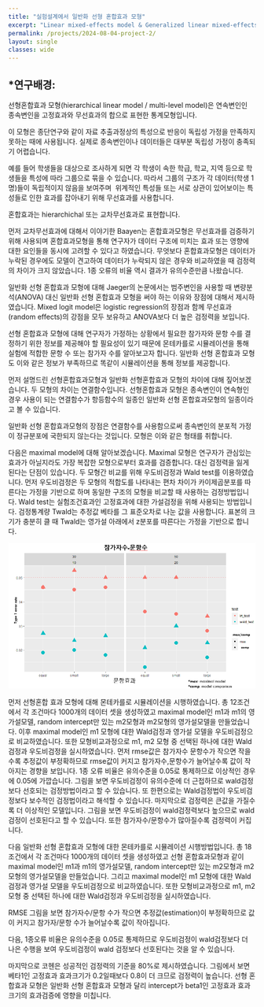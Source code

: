 ```yaml
---
title: "실험설계에서 일반화 선형 혼합효과 모형"
excerpt: "Linear mixed-effects model & Generalized linear mixed-effects model"
permalink: /projects/2024-08-04-project-2/
layout: single
classes: wide
---
```


## *연구배경:

<style>
</style>

선형혼합효과 모형(hierarchical linear model / multi-level model)은 연속변인인 종속변인을 고정효과와 무선효과의 합으로 표현한 통계모형입니다. 

이 모형은 종단연구와 같이 자료 추출과정상의 특성으로 반응이 독립성 가정을 만족하지 못하는 때에 사용됩니다. 실제로 종속변인이나 데이터들은 대부분 독립성 가정이 충족되기 어렵습니다. 

예를 들어 학생들을 대상으로 조사하게 되면 각 학생이 속한 학급, 학교, 지역 등으로 학생들을 특성에 따라 그룹으로 묶을 수 있습니다. 따라서 그룹의 구조가 각 데이터(학생 1명)들이 독립적이지 않음을 보여주며  위계적인 특성들 또는 서로 상관이 있어보이는 특성들로 인한
효과를 잡아내기 위해 무선효과를 사용합니다. 

혼합효과는 hierarchichal 또는 교차무선효과로 표현합니다.

먼저 교차무선효과에 대해서 이야기한 Baayen는 혼합효과모형은 무선효과를 검증하기 위해 사용되며 혼합효과모형을 통해 연구자가 데이터 구조에 미치는 효과 또는 영향에 대한 요인들을
동시에 고려할 수 있다고 하였습니다. 무엇보다 혼합효과모형은 데이터가 누락된 경우에도 모델이 견고하여 데이터가
누락되지 않은 경우와 비교하였을 때 검정력의 차이가 크지 않았습니다. 1종 오류의 비율 역시 결과가 유의수준만큼
나왔습니다. 

일반화 선형 혼합효과 모형에 대해 Jaeger의
논문에서는 범주변인을 사용할 때 변량분석(ANOVA) 대신 일반화 선형 혼합효과 모형을 써야 하는 이유와
장점에 대해서 제시하였습니다. Mixed logit model은 logistic regression의 장점과 함께 무선효과(random
effects)의 강점을 모두 보유하고 ANOVA보다 더 높은 검정력을 보입니다.

선형 혼합효과 모형에 대해 연구자가 가정하는 상황에서 필요한 참가자와 문항 수를 결정하기 위한 정보를
제공해야 할 필요성이 있기 때문에 몬테카를로 시뮬레이션을 통해 실험에 적합한 문항 수 또는 참가자 수를 알아보고자 합니다. 일반화 선형 혼합효과 모형도 이와 같은 정보가 부족하므로 똑같이 시뮬레이션을
통해 정보를 제공합니다.

먼저 설명드린 선형혼합효과모형과 일반화 선형혼합효과
모형의 차이에 대해 짚어보겠습니다. 두 모형의 차이는 연결함수입니다. 선형혼합효과 모형은 종속변인이 연속형인
경우 사용이 되는 연결함수가 항등함수의 일종인 일반화 선형 혼합효과모형의 일종이라고 볼 수 있습니다. 

일반화 선형 혼합효과모형의 장점은 연결함수를 사용함으로써
종속변인의 분포적 가정이 정규분포에 국한되지 않는다는 것입니다. 모형은 이와 같은 형태를 취합니다.

다음은 maximal model에
대해 알아보겠습니다. Maximal 모형은 연구자가 관심있는 효과가 아닐지라도 가장 복잡한 모형으로부터 효과를
검증합니다. 대신 검정력을 잃게 된다는 단점이 있습니다. 두 모형간
비교를 위해 우도비검정과 Wald test를 이용하였습니다. 먼저 우도비검정은
두 모형의 적합도를 나타내는 편차 차이가 카이제곱분포를 따른다는 가정을 기반으로 하며 동일한 구조의 모형을 비교할 때 사용하는 검정방법입니다.
Wald test는 실험조건효과인 고정효과에 대한 가설검정을 위해 사용되는 방법입니다. 검정통계량 Twald는 추정값 베타를 그 표준오차로 나눈 값을 사용합니다. 표본의 크기가 충분히 클 때 Twald는 영가설 아래에서 z분포를 따른다는 가정을 기반으로 합니다.



![](../images/2024-08-04-project-2/2024-08-25-16-24-17-image.png)





먼저 선형혼합 효과 모형에 대해 몬테카를로 시뮬레이션을
시행하였습니다. 총 12조건에서 각 조건마다 1000개의 데이터 셋을
생성하였고 maximal model인 m1과 m1의 영가설모델, random intercept만 있는 m2모형과 m2모형의 영가설모델을 만들었습니다. 이후 maximal model인 m1 모형에 대한 Wald검정과 영가설 모델을 우도비검정으로 비교하였습니다. 또한 모형비교과정으로 m1, m2 모형 중 선택된 하나에 대한 Wald검정과 우도비검정을 실시하였습니다. 먼저 rmse값은 참가자수 문항수가 작으면 작을수록 추정값이 부정확하므로 rmse값이 커지고 참가자수,문항수가 늘어날수록 값이 작아지는 경향을 보입니다.
1종 오류 비율은 유의수준을 0.05로 통제하므로 이상적인 경우에 0.05에 가깝습니다. 그림을 보면 우도비검정이 유의수준에 더 근접하므로 wald검정보다 선호되는 검정방법이라고 할 수 있습니다. 또 한편으로는 Wald검정법이 우도비검정보다 보수적인 검정법이라고 해석할 수 있습니다. 마지막으로
검정력은 큰값을 가질수록 더 이상적인 모델입니다. 그림을 보면 우도비검정이 wald검정력보다 높으므로 wald검정이 선호된다고 할 수 있습니다. 또한 참가자수/문항수가 많아질수록 검정력이 커집니다.

다음 일반화 선형 혼합효과 모형에 대한 몬테카를로 시뮬레이션
시행방법입니다. 총 18조건에서 각 조건마다 1000개의 데이터 셋을
생성하였고 선형 혼합효과모형과 같이 maximal model인 m1과 m1의 영가설모델, random intercept만 있는 m2모형과 m2모형의 영가설모델을 만들었습니다. 그리고 maximal model인 m1 모형에 대한 Wald검정과 영가설 모델을 우도비검정으로 비교하였습니다. 또한 모형비교과정으로 m1, m2 모형 중 선택된 하나에 대한 Wald검정과 우도비검정을 실시하였습니다.

RMSE 그림을 보면 참가자수/문항 수가 작으면 추정값(estimation)이 부정확하므로 값이 커지고 참가자/문항 수가 늘어날수록 값이 작아집니다.

다음, 1종오류 비율은 유의수준을 0.05로 통제하므로 우도비검정이 wald검정보다 더 나은 수행을 보여 우도비검정이 wald 검정보다 선호된다는 것을 알 수 있습니다.

마지막으로 코헨은 성공적인 검정력의 기준을 80%로 제시하였습니다. 그림에서 보면 베타1인 고정효과 효과크기가 0.2일때보다 0.8이 더 크므로
검정력이 높습니다. 선형 혼합효과 모형은 일반화 선형 혼합효과 모형과 달리 intercept가 beta1인 고정효과 효과크기의 효과검증에 영향을 미칩니다.